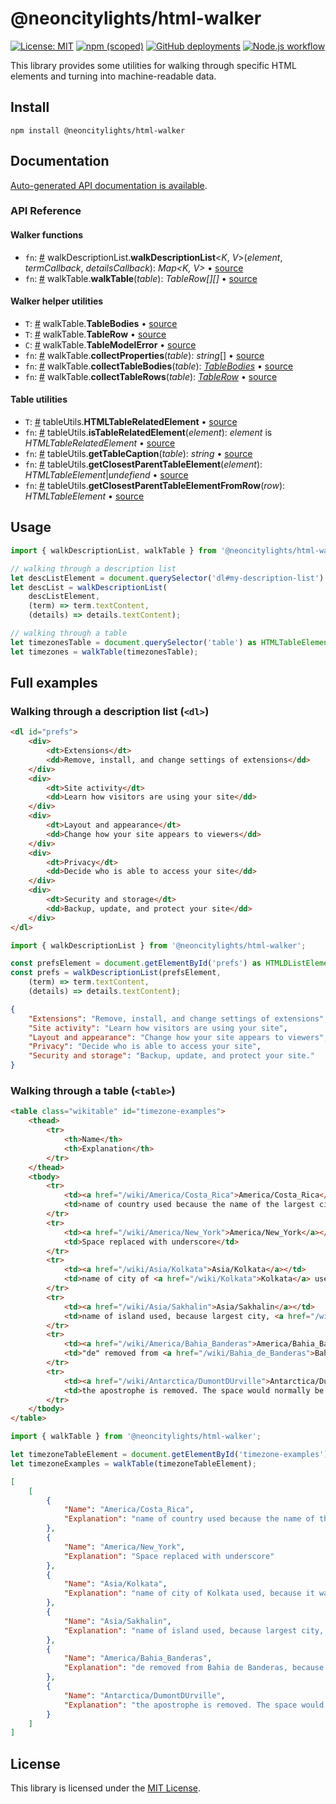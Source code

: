 # @neoncitylights/html-walker
[![License: MIT](https://img.shields.io/badge/License-MIT-blue.svg)](https://opensource.org/licenses/MIT)
[![npm (scoped)](https://img.shields.io/npm/v/@neoncitylights/html-walker)](https://www.npmjs.com/package/@neoncitylights/html-walker)
[![GitHub deployments](https://img.shields.io/github/deployments/wandering-app/html-walker/github-pages?label=deploy)](https://github.com/wandering-app/html-walker/deployments/activity_log?environment=github-pages)
[![Node.js workflow](https://github.com/wandering-app/html-walker/actions/workflows/main.yml/badge.svg)](https://github.com/wandering-app/html-walker/actions/workflows/main.yml)

This library provides some utilities for walking through specific HTML elements and turning into machine-readable data.

## Install
```
npm install @neoncitylights/html-walker
```

## Documentation
[Auto-generated API documentation is available](https://neoncitylights.github.io/ts-html-walker/).

### API Reference
#### Walker functions
 * `fn`: <a href="#walkDescriptionList">#</a> walkDescriptionList.**walkDescriptionList**<*K*, *V*>(*element*, *termCallback*, *detailsCallback*): *Map<K, V>* • [source](./src/walkDescriptionList.ts)
 * `fn`: <a href="#walkTable">#</a> walkTable.**walkTable**(*table*): *TableRow[][]* • [source](./src/walkTable.ts)

#### Walker helper utilities
 * `T`: <a href="#TableBodies">#</a> walkTable.**TableBodies** • [source](./src/walkTable.ts)
 * `T`: <a href="#TableRow">#</a> walkTable.**TableRow** • [source](./src/walkTable.ts)
 * `C`: <a href="#TableModelError">#</a> walkTable.**TableModelError** • [source](./src/walkTable.ts)
 * `fn`: <a href="#collectProperties">#</a> walkTable.**collectProperties**(*table*): *string*[] • [source](./src/walkTable.ts)
 * `fn`: <a href="#collectTableBodies">#</a> walkTable.**collectTableBodies**(*table*): [*TableBodies*](./src/walkTable.ts) • [source](./src/walkTable.ts)
 * `fn`: <a href="#collectTableRows">#</a> walkTable.**collectTableRows**(*table*): [*TableRow*](src/walkTable.ts) • [source](./src/walkTable.ts)

#### Table utilities
 * `T`: <a href="#HTMLTableRelatedElement">#</a> tableUtils.**HTMLTableRelatedElement** • [source](./src/tableUtils.ts)
 * `fn`: <a href="#isTableRelatedElement">#</a> tableUtils.**isTableRelatedElement**(*element*): *element* is *HTMLTableRelatedElement* • [source](./src/tableUtils.ts)
 * `fn`: <a href="#getTableCaption">#</a> tableUtils.**getTableCaption**(*table*): *string* • [source](./src/tableUtils.ts)
 * `fn`: <a href="#getClosestParentTableElement">#</a> tableUtils.**getClosestParentTableElement**(*element*): *HTMLTableElement*|*undefiend* • [source](./src/tableUtils.ts)
 * `fn`: <a href="#getClosestParentTableElementFromRow">#</a> tableUtils.**getClosestParentTableElementFromRow**(*row*): *HTMLTableElement* • [source](./src/tableUtils.ts)

## Usage
```ts
import { walkDescriptionList, walkTable } from '@neoncitylights/html-walker';

// walking through a description list
let descListElement = document.querySelector('dl#my-description-list') as HTMLDListElement;
let descList = walkDescriptionList(
	descListElement,
	(term) => term.textContent,
	(details) => details.textContent);

// walking through a table
let timezonesTable = document.querySelector('table') as HTMLTableElement;
let timezones = walkTable(timezonesTable);
```

## Full examples
### Walking through a description list (`<dl>`)
```html
<dl id="prefs">
	<div>
		<dt>Extensions</dt>
		<dd>Remove, install, and change settings of extensions</dd>
	</div>
	<div>
		<dt>Site activity</dt>
		<dd>Learn how visitors are using your site</dd>
	</div>
	<div>
		<dt>Layout and appearance</dt>
		<dd>Change how your site appears to viewers</dd>
	</div>
	<div>
		<dt>Privacy</dt>
		<dd>Decide who is able to access your site</dd>
	</div>
	<div>
		<dt>Security and storage</dt>
		<dd>Backup, update, and protect your site</dd>
	</div>
</dl>
```

```ts
import { walkDescriptionList } from '@neoncitylights/html-walker';

const prefsElement = document.getElementById('prefs') as HTMLDListElement;
const prefs = walkDescriptionList(prefsElement,
	(term) => term.textContent,
	(details) => details.textContent);
```

```json
{
	"Extensions": "Remove, install, and change settings of extensions",
	"Site activity": "Learn how visitors are using your site",
	"Layout and appearance": "Change how your site appears to viewers",
	"Privacy": "Decide who is able to access your site",
	"Security and storage": "Backup, update, and protect your site."
}
```

### Walking through a table (`<table>`)
```html
<table class="wikitable" id="timezone-examples">
	<thead>
		<tr>
			<th>Name</th>
			<th>Explanation</th>
		</tr>
	</thead>
	<tbody>
		<tr>
			<td><a href="/wiki/America/Costa_Rica">America/Costa_Rica</a></td>
			<td>name of country used because the name of the largest city (and capital city) <a href="/wiki/San_Jos%C3%A9,_Costa_Rica" >San José</a> is <a href="/wiki/San_Jos%C3%A9_(disambiguation)#Places">ambiguous</a></td>
		</tr>
		<tr>
			<td><a href="/wiki/America/New_York">America/New_York</a></td>
			<td>Space replaced with underscore</td>
		</tr>
		<tr>
			<td><a href="/wiki/Asia/Kolkata">Asia/Kolkata</a></td>
			<td>name of city of <a href="/wiki/Kolkata">Kolkata</a> used, because it was the most populous city in the zone at the time the zone was set up, though this is no longer true<sup><a href="#cite_note-17">[17]</a></sup></td>
		</tr>
		<tr>
			<td><a href="/wiki/Asia/Sakhalin">Asia/Sakhalin</a></td>
			<td>name of island used, because largest city, <a href="/wiki/Yuzhno-Sakhalinsk">Yuzhno-Sakhalinsk</a>, has more than 14 characters</td>
		</tr>
		<tr>
			<td><a href="/wiki/America/Bahia_Banderas">America/Bahia_Banderas</a></td>
			<td>"de" removed from <a href="/wiki/Bahia_de_Banderas">Bahia de Banderas</a>, because correct name has more than 14 characters</td>
		</tr>
		<tr>
			<td><a href="/wiki/Antarctica/DumontDUrville">Antarctica/DumontDUrville</a></td>
			<td>the apostrophe is removed. The space would normally be replaced with "_", but the name would then exceed 14 characters.</td>
		</tr>
	</tbody>
</table>
```

```ts
import { walkTable } from '@neoncitylights/html-walker';

let timezoneTableElement = document.getElementById('timezone-examples') as HTMLTableElement;
let timezoneExamples = walkTable(timezoneTableElement);
```

```json
[
	[
		{
			"Name": "America/Costa_Rica",
			"Explanation": "name of country used because the name of the largest city (and capital city) San José is ambiguous"
		},
		{
			"Name": "America/New_York",
			"Explanation": "Space replaced with underscore"
		},
		{
			"Name": "Asia/Kolkata",
			"Explanation": "name of city of Kolkata used, because it was the most populous city in the zone at the time the zone was set up, though this is no longer true[17]"
		},
		{
			"Name": "Asia/Sakhalin",
			"Explanation": "name of island used, because largest city, Yuzhno-Sakhalinsk, has more than 14 characters"
		},
		{
			"Name": "America/Bahia_Banderas",
			"Explanation": "de removed from Bahia de Banderas, because correct name has more than 14 characters"
		},
		{
			"Name": "Antarctica/DumontDUrville",
			"Explanation": "the apostrophe is removed. The space would normally be replaced with \"_\", but the name would then exceed 14 characters."
		}
	]
]
```

## License
This library is licensed under the [MIT License](./LICENSE).
